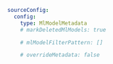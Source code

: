 ```yaml {% srNumber=100 %}
  sourceConfig:
    config:
      type: MlModelMetadata
      # markDeletedMlModels: true
```
```yaml {% srNumber=101 %}
      # mlModelFilterPattern: []
```

```yaml {% srNumber=102 %}
      # overrideMetadata: false
```
